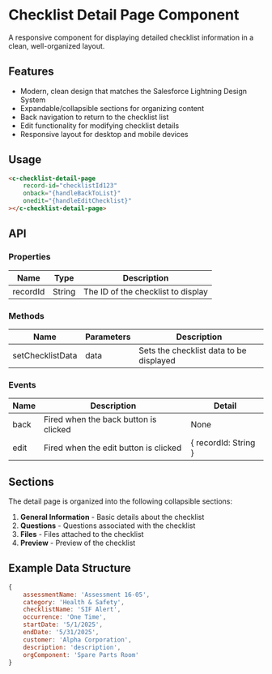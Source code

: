 # Checklist Detail Page Component

A responsive component for displaying detailed checklist information in a clean, well-organized layout.

## Features

- Modern, clean design that matches the Salesforce Lightning Design System
- Expandable/collapsible sections for organizing content
- Back navigation to return to the checklist list
- Edit functionality for modifying checklist details
- Responsive layout for desktop and mobile devices

## Usage

```html
<c-checklist-detail-page
    record-id="checklistId123"
    onback="{handleBackToList}"
    onedit="{handleEditChecklist}"
></c-checklist-detail-page>
```

## API

### Properties

| Name     | Type   | Description                        |
| -------- | ------ | ---------------------------------- |
| recordId | String | The ID of the checklist to display |

### Methods

| Name             | Parameters | Description                             |
| ---------------- | ---------- | --------------------------------------- |
| setChecklistData | data       | Sets the checklist data to be displayed |

### Events

| Name | Description                           | Detail               |
| ---- | ------------------------------------- | -------------------- |
| back | Fired when the back button is clicked | None                 |
| edit | Fired when the edit button is clicked | { recordId: String } |

## Sections

The detail page is organized into the following collapsible sections:

1. **General Information** - Basic details about the checklist
2. **Questions** - Questions associated with the checklist
3. **Files** - Files attached to the checklist
4. **Preview** - Preview of the checklist

## Example Data Structure

```javascript
{
    assessmentName: 'Assessment 16-05',
    category: 'Health & Safety',
    checklistName: 'SIF Alert',
    occurrence: 'One Time',
    startDate: '5/1/2025',
    endDate: '5/31/2025',
    customer: 'Alpha Corporation',
    description: 'description',
    orgComponent: 'Spare Parts Room'
}
```
